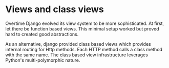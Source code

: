 
# Views and class views

Overtime Django evolved its view system to be more sophisticated.
At first, let there be function based views.
This minimal setup worked but proved hard to created good abstractions.

As an alternative, django provided class based views which provides internal routing for Http methods.
Each HTTP method calls a class method with the same name.
The class based view infrastructure leverages Python's multi-polymorphic nature.
